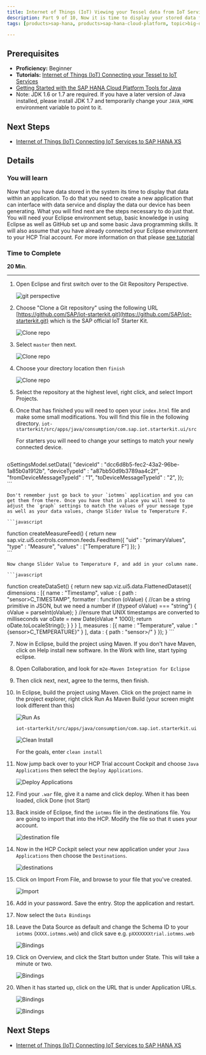 ```yaml
---
title: Internet of Things (IoT) Viewing your Tessel data from IoT Services
description: Part 9 of 10, Now it is time to display your stored data from your Tessel device
tags: [products>sap-hana, products>sap-hana-cloud-platform, topic>big-data, topic>internet-of-things, tutorial>beginner ]

---
```


## Prerequisites  
 - **Proficiency:** Beginner
 - **Tutorials:**  [Internet of Things (IoT) Connecting your Tessel to IoT Services](http://www.sap.com/developer/tutorials/iot-part8-hcp-services-tessel.html)
 - [Getting Started with the SAP HANA Cloud Platform Tools for Java](https://hcp.sap.com/developers/TutorialCatalog/jav100_01_java_setup_eclipse.html)
 - Note: JDK 1.6 or 1.7 are required. If you have a later version of Java installed, please install JDK 1.7 and temporarily change your `JAVA_HOME` environment variable to point to it.

## Next Steps
 - [Internet of Things (IoT) Connecting IoT Services to SAP HANA XS](http://www.sap.com/developer/tutorials/iot-part10-hcp-services-hanaxs.html)


## Details
### You will learn  
Now that you have data stored in the system its time to display that data within an application. To do that you need to create a new application that can interface with data service and display the data our device has been generating. What you will find next are the steps necessary to do just that. You will need your Eclipse environment setup, basic knowledge in using Eclipse as well as GitHub set up and some basic Java programming skills. It will also assume that you have already connected your Eclipse environment to your HCP Trial account.
For more information on that please [see tutorial](https://hcp.sap.com/developers/TutorialCatalog/jav100_01_java_setup_eclipse.html)


### Time to Complete
**20 Min**.

---

1. Open Eclipse and first switch over to the Git Repository Perspective.

    ![git perspective](https://raw.githubusercontent.com/SAPDocuments/Tutorials/master/tutorials/iot-part9-hcp-services-viewdata/1.png)

2. Choose "Clone a Git repository" using the following URL
[https://github.com/SAP/iot-starterkit.git](https://github.com/SAP/iot-starterkit.git) which is the SAP official IoT Starter Kit.

    ![Clone repo](https://raw.githubusercontent.com/SAPDocuments/Tutorials/master/tutorials/iot-part9-hcp-services-viewdata/2.png)

3. Select `master` then next.

    ![Clone repo](https://raw.githubusercontent.com/SAPDocuments/Tutorials/master/tutorials/iot-part9-hcp-services-viewdata/3.png)

4. Choose your directory location then `finish`

    ![Clone repo](https://raw.githubusercontent.com/SAPDocuments/Tutorials/master/tutorials/iot-part9-hcp-services-viewdata/4.png)

5. Select the repository at the highest level, right click, and select Import Projects.

6. Once that has finished you will need to open your `index.html` file and make some small modifications. You will find this file in the following directory.
	`iot-starterkit/src/apps/java/consumption/com.sap.iot.starterkit.ui/src`

	For starters you will need to change your settings to match your newly connected device.

	```javascript
  oSettingsModel.setData({
  	"deviceId" : "dcc6d8b5-fec2-43a2-96be-1a85b0a1912b",
  	"deviceTypeId" : "a87bb50d9b3789aa4c2f",
  	"fromDeviceMessageTypeId" : "1",
  	"toDeviceMessageTypeId" : "2",
  });  
	```

	Don't remember just go back to your `iotmms` application and you can get them from there. Once you have that in place you will need to adjust the `graph` settings to match the values of your message type as well as your data values, change Slider Value to Temperature F.

	```javascript
  function createMeasureFeed() {
  	return new sap.viz.ui5.controls.common.feeds.FeedItem({
  		"uid" : "primaryValues",
  		"type" : "Measure",
  		"values" : ["Temperature F"]
  	});
  }  
	```

	Now change Slider Value to Temperature F, and add in your column name.

	```javascript
  function createDataSet() {
  	return new sap.viz.ui5.data.FlattenedDataset({
  		dimensions : [{
  				name : "Timestamp",
  				value : {
  					path : "sensor>C_TIMESTAMP",
  					formatter : function (oValue) {
  						//can be a string primitive in JSON, but we need a number
  						if ((typeof oValue) === "string") {
  							oValue = parseInt(oValue);
  						}
  						//ensure that UNIX timestamps are converted to milliseconds
  						var oDate = new Date(oValue * 1000);
  						return oDate.toLocaleString();
  					}
  				}
  			}
  		],
  		measures : [{
  				name : "Temperature",
  				value : "{sensor>C_TEMPERATURE}"
  			}
  		],
  		data : {
  			path : "sensor>/"
  		}
  	});
  }
	```

7. Now in Eclipse, build the project using Maven. If you don't have Maven, click on Help install new software. In the Work with line, start typing eclipse.

8. Open Collaboration, and look for `m2e-Maven Integration for Eclipse`

9. Then click next, next, agree to the terms, then finish.

10. In Eclipse, build the project using Maven. Click on the project name in the project explorer, right click Run As Maven Build (your screen might look different than this)

	![Run As](https://raw.githubusercontent.com/SAPDocuments/Tutorials/master/tutorials/iot-part9-hcp-services-viewdata/8.png)

	`iot-starterkit/src/apps/java/consumption/com.sap.iot.starterkit.ui`

	![Clean Install](https://raw.githubusercontent.com/SAPDocuments/Tutorials/master/tutorials/iot-part9-hcp-services-viewdata/9.png)

	For the goals, enter `clean install`

11. Now jump back over to your HCP Trial account Cockpit and choose `Java Applications` then select the `Deploy Applications`.

	![Deploy Applications](https://raw.githubusercontent.com/SAPDocuments/Tutorials/master/tutorials/iot-part9-hcp-services-viewdata/11.png)

12. Find your `.war` file, give it a name and click deploy. When it has been loaded, click Done (not Start)

13. Back inside of Eclipse, find the `iotmms` file in the destinations file. You are going to import that into the HCP. Modify the file so that it uses your account.

    ![destination file](https://raw.githubusercontent.com/SAPDocuments/Tutorials/master/tutorials/iot-part9-hcp-services-viewdata/12.png)

14. Now in the HCP Cockpit select your new application under your `Java Applications` then choose the `Destinations`.

    ![destinations](https://raw.githubusercontent.com/SAPDocuments/Tutorials/master/tutorials/iot-part9-hcp-services-viewdata/13.png)

15. Click on Import From File, and browse to your file that you've created.

    ![Import](https://raw.githubusercontent.com/SAPDocuments/Tutorials/master/tutorials/iot-part9-hcp-services-viewdata/14.png)

16. Add in your password. Save the entry. Stop the application and restart.

17. Now select the `Data Bindings`

18. Leave the Data Source as default and change the Schema ID to your `iotmms` (`XXXX.iotmms.web`) and click save e.g. `pXXXXXXXtrial.iotmms.web`

    ![Bindings](https://raw.githubusercontent.com/SAPDocuments/Tutorials/master/tutorials/iot-part9-hcp-services-viewdata/16.png)

18. Click on Overview, and click the Start button under State. This will take a minute or two.

    ![Bindings](https://raw.githubusercontent.com/SAPDocuments/Tutorials/master/tutorials/iot-part9-hcp-services-viewdata/17.png)

19. When it has started up, click on the URL that is under Application URLs.

    ![Bindings](https://raw.githubusercontent.com/SAPDocuments/Tutorials/master/tutorials/iot-part9-hcp-services-viewdata/18.png)

    ![Bindings](https://raw.githubusercontent.com/SAPDocuments/Tutorials/master/tutorials/iot-part9-hcp-services-viewdata/19.png)


## Next Steps
 - [Internet of Things (IoT) Connecting IoT Services to SAP HANA XS](http://www.sap.com/developer/tutorials/iot-part10-hcp-services-hanaxs.html)
